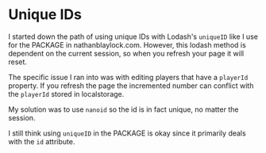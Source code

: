 # Unique IDs

I started down the path of using unique IDs with Lodash's `uniqueID` like I use for the PACKAGE in nathanblaylock.com. However, this lodash method is dependent on the current session, so when you refresh your page it will reset.

The specific issue I ran into was with editing players that have a `playerId` property. If you refresh the page the incremented number can conflict with the `playerId` stored in localstorage.

My solution was to use `nanoid` so the id is in fact unique, no matter the session.

I still think using `uniqueID` in the PACKAGE is okay since it primarily deals with the `id` attribute.